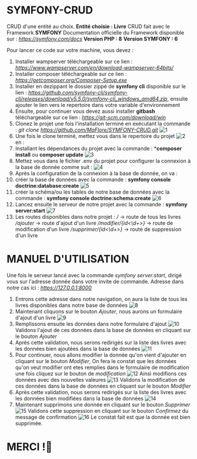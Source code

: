 # SYMFONY-CRUD
CRUD d'une entité au choix. **Entité choisie : Livre**
CRUD fait avec le Framework **SYMFONY**
Documentation officielle du Framework disponible sur : *https://symfony.com/docs*
**Version PHP : 8**
**Version SYMFONY : 6**

Pour lancer ce code sur votre machine, vous devez :
1. Installer wampserver téléchargeable sur ce lien : *https://www.wampserver.com/en/download-wampserver-64bits/*
2. Installer composer téléchargeable sur ce lien : *https://getcomposer.org/Composer-Setup.exe*
3. Installer en dezippant le dossier zippé de **symfony cli** disponible sur le lien : *https://github.com/symfony-cli/symfony-cli/releases/download/v5.5.0/symfony-cli_windows_amd64.zip*, ensuite ajouter le lien vers le repertoire dans votre variable d'environnement
4. Ensuite, pour continuer vous devez aussi installer **gitbash** téléchargeable sur ce lien : *https://git-scm.com/download/win*
5. Clonez le projet une fois l'installation terminé en exécutant la commande : 
*git clone https://github.com/MaFlore/SYMFONY-CRUD.git* ![1](https://github.com/MaFlore/SYMFONY-CRUD/blob/main/git-clone.png)
6. Une fois le clone terminé, mettez vous dans le repertoire du projet ![2](https://github.com/MaFlore/SYMFONY-CRUD/blob/main/repertoire-symfony-crud.png) en :
7. Installant les dépendances du projet avec la commande : ***composer install** ou **composer update** ![3](https://github.com/MaFlore/SYMFONY-CRUD/blob/main/composer-install.png)
8. Mettez vous dans le fichier .env du projet pour configurer la connexion à la base de donnée comme suit : ![4](https://github.com/MaFlore/SYMFONY-CRUD/blob/main/env.png)
9. Après la configuration de la connexion à la base de donnée, on va :
10. créer la base de données avec la commande : **symfony console doctrine:database:create** ![5](https://github.com/MaFlore/SYMFONY-CRUD/blob/main/generate-database.png)
11. créer la schéma/ou les tables de notre base de données avec la commande : **symfony console doctrine:schema:create** ![6](https://github.com/MaFlore/SYMFONY-CRUD/blob/main/generate-table.png)
12. Lancez ensuite le serveur de notre projet avec la commande : **symfony server:start** ![7](https://github.com/MaFlore/SYMFONY-CRUD/blob/main/launch-server.png)
13. Les routes disponibles dans notre projet : 
    */* -> route de tous les livres
    */ajouter* -> route d'ajout d'un livre
    */modifier/{id<\d+>}* -> route de modification d'un livre
    */supprimer/{id<\d+>}* -> route de suppression d'un livre

# MANUEL D'UTILISATION

Une fois le serveur lancé avec la commande *symfony server:start*, dirigé vous sur l'adresse donnée dans votre invite de commande.
Adresse dans notre cas ici : *https://127.0.0.1:8000*
1. Entrons cette adresse dans notre navigation, on aura la liste de tous les livres disponibles dans notre base de données
![8](https://github.com/MaFlore/SYMFONY-CRUD/blob/main/livres.png)
2. Maintenant cliquons sur le bouton *Ajouter*, nous aurons un formulaire d'ajout d'un livre
![9](https://github.com/MaFlore/SYMFONY-CRUD/blob/main/ajouter.png)
3. Remplissons ensuite les données dans notre formulaire d'ajout
![10](https://github.com/MaFlore/SYMFONY-CRUD/blob/main/donnees-ajoutees.png)
Validons l'ajout de ces données dans la base de données en cliquant sur le bouton *Ajouter*
4. Après cette validation, nous serons redirigés sur la liste des livres avec les données bien ajoutées dans la base de données
![11](https://github.com/MaFlore/SYMFONY-CRUD/blob/main/livres-2.png)
5. Pour continuer, nous allons modifier la donnée qu'on vient d'ajouter en cliquant sur le bouton *Modifier*,
On fera le constat que les données qu'on veut modifier ont etes remplies dans le formulaire de modification une fois cliquez sur le bouton de *modification*
![12](https://github.com/MaFlore/SYMFONY-CRUD/blob/main/modifier-livre.png)
Ainsi modifions ces données avec des nouvelles valeures
![13](https://github.com/MaFlore/SYMFONY-CRUD/blob/main/modification.png)
Validons la modification de ces données dans la base de données en cliquant sur le bouton *Modifier*
6. Après cette validation, nous serons redirigés sur la liste des livres avec les données bien modifiées dans la base de données
![14](https://github.com/MaFlore/SYMFONY-CRUD/blob/main/livres-3.png)
7. Maintenant supprimons une donnée en cliquant sur le bouton *Supprimer*
![15](https://github.com/MaFlore/SYMFONY-CRUD/blob/main/suppression.png)
Validons cette suppression en cliquant sur le bouton *Confirmez* du message de confirmation
![16](https://github.com/MaFlore/SYMFONY-CRUD/blob/main/suppression-1.png)
Le constat fait est que la donnée est bien supprimée.

# MERCI !👊
